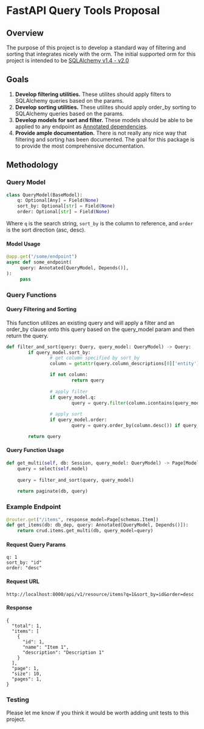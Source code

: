 # FastAPI Query Tools Proposal

## Overview
The purpose of this project is to develop a standard way of filtering and sorting that integrates nicely with the orm. The initial supported orm for this project is intended to be [SQLAlchemy v1.4 - v2.0](https://www.sqlalchemy.org/)

## Goals
1. <b>Develop filtering utilities.</b> These utilites should apply filters to SQLAlchemy queries based on the params.
2. <b>Develop sorting utilities.</b> These utilites should apply order_by sorting to SQLAlchemy queries based on the params.
3. <b>Develop models for sort and filter.</b> These models should be able to be applied to any endpoint as [Annotated dependencies](https://fastapi.tiangolo.com/tutorial/dependencies/#create-a-dependency-or-dependable).
4. <b>Provide ample documentation.</b> There is not really any nice way that filtering and sorting has been documented. The goal for this package is to provide the most comprehensive documentation.

## Methodology 

### Query Model


```python
class QueryModel(BaseModel):
    q: Optional[Any] = Field(None)
    sort_by: Optional[str] = Field(None)
    order: Optional[str] = Field(None)

```
Where `q` is the search string, `sort_by` is the column to reference, and `order` is the sort direction (asc, desc).

#### Model Usage

```python
@app.get("/some/endpoint")
async def some_endpoint(
     query: Annotated[QueryModel, Depends()],
):
     pass
```

### Query Functions

#### Query Filtering and Sorting

This function utilizes an existing query and will apply a filter and an order_by clause onto this query based on the query_model param and then return the query.

```python
def filter_and_sort(query: Query, query_model: QueryModel) -> Query:
        if query_model.sort_by:
                # get column specified by sort_by
                column = getattr(query.column_descriptions[0]['entity'], queryModel.sort_by)

                if not column:
                        return query
                
                # apply filter
                if query_model.q:
                        query = query.filter(column.icontains(query_model.q))
        
                # apply sort
                if query_model.order:
                        query = query.order_by(column.desc()) if query_model.order == 'desc' else query.order_by(column.asc())

        return query
```


#### Query Function Usage

```python
def get_multi(self, db: Session, query_model: QueryModel) -> Page[ModelType]:
    query = select(self.model)
    
    query = filter_and_sort(query, query_model)
    
    return paginate(db, query)
```

### Example Endpoint

```python
@router.get("/items", response_model=Page[schemas.Item])
def get_items(db: db_dep, query: Annotated[QueryModel, Depends()]):
    return crud.items.get_multi(db, query_model=query)
```

#### Request Query Params

```
q: 1
sort_by: "id"
order: "desc"
```


#### Request URL

```
http://localhost:8000/api/v1/resource/items?q=1&sort_by=id&order=desc
```


#### Response

```
{
  "total": 1,
  "items": [
    {
      "id": 1,
      "name": "Item 1",
      "description": "Description 1"
    }
  ],
  "page": 1,
  "size": 10,
  "pages": 1,      
}
```

### Testing
Please let me know if you think it would be worth adding unit tests to this project.
